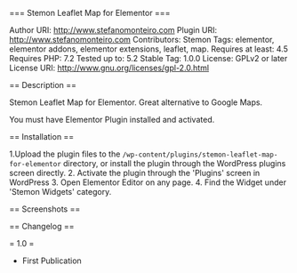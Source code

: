 === Stemon Leaflet Map for Elementor ===

Author URI: http://www.stefanomonteiro.com
Plugin URI: http://www.stefanomonteiro.com
Contributors: Stemon
Tags: elementor, elementor addons, elementor extensions, leaflet, map.
Requires at least: 4.5
Requires PHP: 7.2
Tested up to: 5.2
Stable Tag: 1.0.0
License: GPLv2 or later
License URI: http://www.gnu.org/licenses/gpl-2.0.html

== Description ==

Stemon Leaflet Map for Elementor. Great alternative to Google Maps.

You must have Elementor Plugin installed and activated.


== Installation ==

1.Upload the plugin files to the `/wp-content/plugins/stemon-leaflet-map-for-elementor` directory, or install the plugin through the WordPress plugins screen directly.
2. Activate the plugin through the 'Plugins' screen in WordPress
3. Open Elementor Editor on any page.
4. Find the Widget under 'Stemon Widgets' category.

== Screenshots ==


== Changelog ==

= 1.0 =
* First Publication
